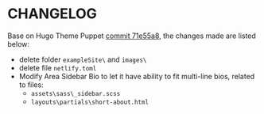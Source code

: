# CHANGELOG

Base on Hugo Theme Puppet [commit 71e55a8](https://github.com/roninro/hugo-theme-puppet/tree/71e55a893702ea6e1a15a71a3d0e2248673794f1), the changes made are listed below:
* delete folder `exampleSite\` and `images\`
* delete file `netlify.toml`
* Modify Area Sidebar Bio to let it have ability to fit multi-line bios, related to files:
  * `assets\sass\_sidebar.scss`
  * `layouts\partials\short-about.html`
